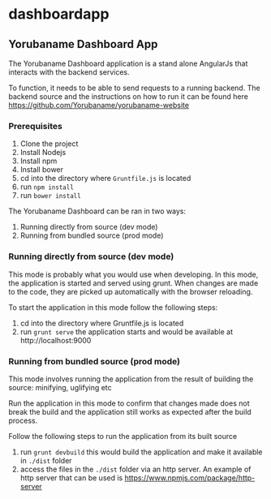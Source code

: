 # dashboardapp

## Yorubaname Dashboard App

The Yorubaname Dashboard application is a stand alone AngularJs that interacts with the backend services.

To function, it needs to be able to send requests to a running backend. The backend source and
the instructions on how to run it can be found here https://github.com/Yorubaname/yorubaname-website

### Prerequisites

1. Clone the project
2. Install Nodejs
3. Install npm
4. Install bower
6. cd into the directory where `Gruntfile.js` is located
5. run `npm install`
6. run `bower install`

The Yorubaname Dashboard can be ran in two ways:

1. Running directly from source (dev mode)
2. Running from bundled source (prod mode)

### Running directly from source (dev mode)
This mode is probably what you would use when developing. In this mode, the application is started and served using grunt. When
changes are made to the code, they are picked up automatically with the browser reloading. 

To start the application in this mode follow the following steps:
1. cd into the directory where Gruntfile.js is located
2. run `grunt serve` the application starts and would be available at http://localhost:9000


### Running from bundled source (prod mode)
This mode involves running the application from the result of building the source: minifying, uglifying etc 

Run the application in this mode to confirm that changes made does not break the build and the application still works as expected after the build process.

Follow the following steps to run the application from its built source
1. run `grunt devbuild` this would build the application and make it available in `./dist` folder
2. access the files in the `./dist` folder via an http server. An example of http server that can
be used is https://www.npmjs.com/package/http-server
